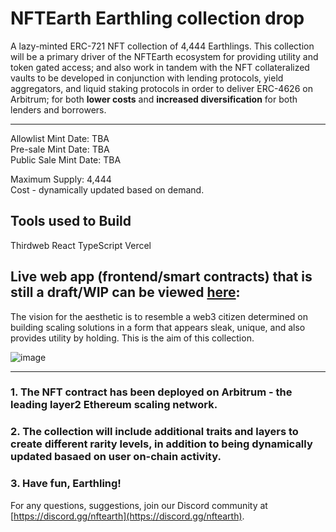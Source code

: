 # NFTEarth Earthling collection drop

A lazy-minted ERC-721 NFT collection of 4,444 Earthlings. This collection will be a primary driver of the NFTEarth ecosystem for providing utility and token gated access; and also work in tandem with the NFT collateralized vaults to be developed in conjunction with lending protocols, yield aggregators, and liquid staking protocols in order to deliver ERC-4626 on Arbitrum; for both **lower costs** and **increased diversification** for both lenders and borrowers.

---
 
Allowlist Mint Date: TBA <br>
Pre-sale Mint Date: TBA <br>
Public Sale Mint Date: TBA

Maximum Supply: 4,444 <br>
Cost - dynamically updated based on demand.

## Tools used to Build

Thirdweb
React
TypeScript
Vercel

## Live web app (frontend/smart contracts) that is still a draft/WIP can be viewed [here](https://earthling-nft-drop.vercel.app/):

The vision for the aesthetic is to resemble a web3 citizen determined on building scaling solutions in a form that appears sleak, unique, and also provides utility by holding. This is the aim of this collection.

![image](https://github.com/NFTEarth/earthling-nft-drop/assets/29180454/948a907d-06da-4fdc-855d-631584fc13a4)

---

### 1. The NFT contract has been deployed on Arbitrum - the leading layer2 Ethereum scaling network.

### 2. The collection will include additional traits and layers to create different rarity levels, in addition to being dynamically updated basaed on user on-chain activity.

### 3. Have fun, Earthling!

For any questions, suggestions, join our Discord community at [https://discord.gg/nftearth](https://discord.gg/nftearth).
